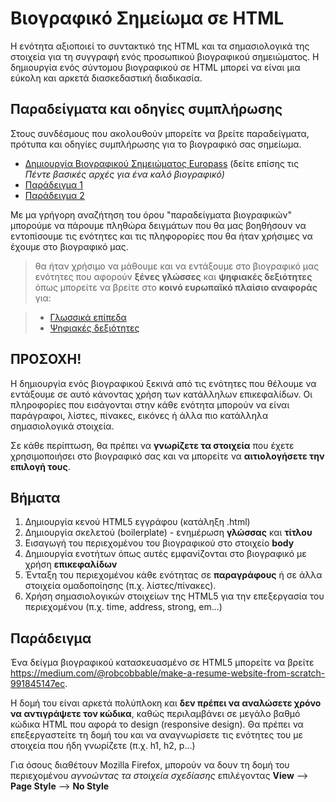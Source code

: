 # Βιογραφικό Σημείωμα σε HTML

Η ενότητα αξιοποιεί το συντακτικό της HTML και τα σημασιολογικά της στοιχεία για τη συγγραφή ενός προσωπικού βιογραφικού σημειώματος. Η δημιουργία ενός σύντομου βιογραφικού σε HTML μπορεί να είναι μια εύκολη και αρκετά διασκεδαστική διαδικασία. 
## Παραδείγματα και οδηγίες συμπλήρωσης

Στους συνδέσμους που ακολουθούν μπορείτε να βρείτε παραδείγματα, πρότυπα και οδηγίες συμπλήρωσης για το βιογραφικό σας σημείωμα.

- <a href="https://europass.cedefop.europa.eu/el/documents/curriculum-vitae" target="_blank">Δημιουργία Βιογραφικού Σημειώματος Europass</a> (δείτε επίσης τις <i>Πέντε βασικές αρχές για ένα καλό βιογραφικό)</i>
- <a href="https://europass.cedefop.europa.eu/sites/default/files/cv-example-1-el_gr.pdf" target="_blank">Παράδειγμα 1</a>  
- <a href="https://europass.cedefop.europa.eu/sites/default/files/cv-example-2-el_gr.pdf" target="_blank">Παράδειγμα 2</a>

Με μα γρήγορη αναζήτηση του όρου "παραδείγματα βιογραφικών" μπορούμε να πάρουμε πληθώρα δειγμάτων που θα μας βοηθήσουν να εντοπίσουμε τις ενότητες και τις πληφορορίες που θα ήταν χρήσιμες να έχουμε στο βιογραφικό μας.

> θα ήταν χρήσιμο να μάθουμε και να εντάξουμε στο βιογραφικό μας ενότητες που αφορούν **ξένες γλώσσες** και **ψηφιακές δεξιότητες** όπως μπορείτε να βρείτε στο **κοινό ευρωπαϊκό πλαίσιο αναφοράς** για:

> - [Γλωσσικά επίπεδα](https://europass.cedefop.europa.eu/el/resources/european-language-levels-cefr)
> - [Ψηφιακές δεξιότητες](https://europass.cedefop.europa.eu/el/resources/digital-competences)

## ΠΡΟΣΟΧΗ! 

Η δημιουργία ενός βιογραφικού ξεκινά από τις ενότητες που θέλουμε να εντάξουμε σε αυτό κάνοντας χρήση των κατάλληλων επικεφαλίδων. Οι πληροφορίες που εισάγονται στην κάθε ενότητα μπορούν να είναι παράγραφοι, λίστες, πίνακες, εικόνες ή άλλα πιο κατάλληλα σημασιολογικά στοιχεία. 

Σε κάθε περίπτωση, θα πρέπει να **γνωρίζετε τα στοιχεία** που έχετε χρησιμοποιήσει στο βιογραφικό σας και να μπορείτε να **αιτιολογήσετε την επιλογή τους**.

## Βήματα 

1. Δημιουργία κενού HTML5 εγγράφου (κατάληξη .html)
2. Δημιουργία σκελετού (boilerplate) - ενημέρωση **γλώσσας** και **τίτλου**
3. Εισαγωγή του περιεχομένου του βιογραφικού στο στοιχείο **body**
4. Δημιουργία ενοτήτων όπως αυτές εμφανίζονται στο βιογραφικό με χρήση **επικεφαλίδων**
5. Ένταξη του περιεχομένου κάθε ενότητας σε **παραγράφους** ή σε άλλα στοιχεία ομαδοποίησης (π.χ. λίστες/πίνακες).
6. Χρήση σημασιολογικών στοιχείων της HTML5 για την επεξεργασία του περιεχομένου (π.χ. time, address, strong, em...)

## Παράδειγμα

Ένα δείγμα βιογραφικού κατασκευασμένο σε HTML5  μπορείτε να βρείτε https://medium.com/@robcobbable/make-a-resume-website-from-scratch-991845147ec.  

H δομή του είναι αρκετά πολύπλοκη και **δεν πρέπει να αναλώσετε χρόνο να αντιγράψετε τον κώδικα**, καθώς περιλαμβάνει σε μεγάλο βαθμό κώδικα HTML που αφορά το design (responsive design). Θα πρέπει να επεξεργαστείτε τη δομή του και να αναγνωρίσετε τις ενότητες του με στοιχεία που ήδη γνωρίζετε (π.χ. h1, h2, p...)

Για όσους διαθέτουν Mozilla Firefox, μπορούν να δουν τη δομή του περιεχομένου *αγνοώντας τα στοιχεία σχεδίασης* επιλέγοντας **View** --> **Page Style** --> **No Style**
